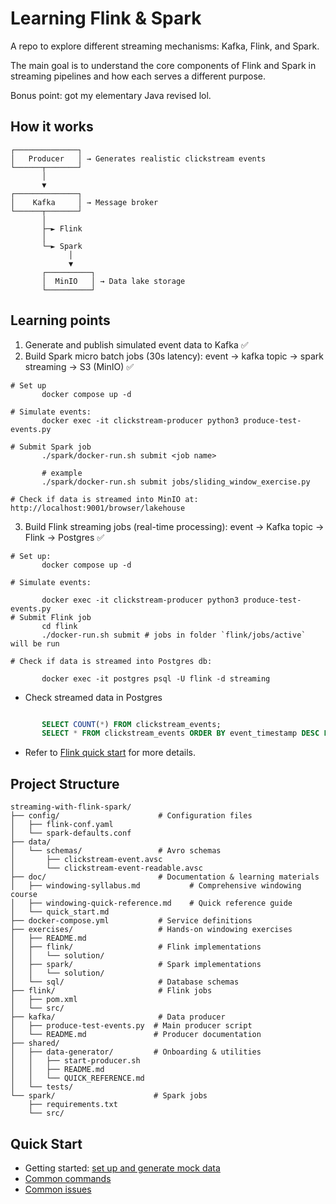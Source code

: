 # Learning Flink & Spark

A repo to explore different streaming mechanisms: Kafka, Flink, and Spark.

The main goal is to understand the core components of Flink and Spark in streaming pipelines and how each serves a different purpose.

Bonus point: got my elementary Java revised lol.

## How it works

```
┌──────────────┐
│   Producer   │ → Generates realistic clickstream events
└──────┬───────┘
       │
       ▼
┌──────────────┐
│    Kafka     │ → Message broker
└──────┬───────┘
       │
       ├─► Flink
       │
       └─► Spark
             │
             ▼
       ┌──────────┐
       │  MinIO   │ → Data lake storage
       └──────────┘
```

## Learning points

1. Generate and publish simulated event data to Kafka ✅
2. Build Spark micro batch jobs (30s latency): event -> kafka topic -> spark streaming -> S3 (MinIO) ✅
```
# Set up
       docker compose up -d

# Simulate events:
       docker exec -it clickstream-producer python3 produce-test-events.py

# Submit Spark job
       ./spark/docker-run.sh submit <job name>
       
       # example
       ./spark/docker-run.sh submit jobs/sliding_window_exercise.py

# Check if data is streamed into MinIO at: http://localhost:9001/browser/lakehouse
```
3. Build Flink streaming jobs (real-time processing): event -> Kafka topic -> Flink -> Postgres ✅
```
# Set up: 
       docker compose up -d

# Simulate events: 

       docker exec -it clickstream-producer python3 produce-test-events.py
# Submit Flink job
       cd flink
       ./docker-run.sh submit # jobs in folder `flink/jobs/active` will be run

# Check if data is streamed into Postgres db:

       docker exec -it postgres psql -U flink -d streaming
```
- Check streamed data in Postgres
```sql

       SELECT COUNT(*) FROM clickstream_events;
       SELECT * FROM clickstream_events ORDER BY event_timestamp DESC LIMIT 10;
```
- Refer to [Flink quick start](https://github.com/phamthiminhtu/learn-flink-and-spark-streaming/tree/master/flink#overview) for more details.


## Project Structure

```
streaming-with-flink-spark/
├── config/                      # Configuration files
│   ├── flink-conf.yaml
│   └── spark-defaults.conf
├── data/
│   └── schemas/                 # Avro schemas
│       ├── clickstream-event.avsc
│       └── clickstream-event-readable.avsc
├── doc/                         # Documentation & learning materials
│   ├── windowing-syllabus.md           # Comprehensive windowing course
│   ├── windowing-quick-reference.md    # Quick reference guide
│   └── quick_start.md
├── docker-compose.yml           # Service definitions
├── exercises/                   # Hands-on windowing exercises
│   ├── README.md
│   ├── flink/                   # Flink implementations
│   │   └── solution/
│   ├── spark/                   # Spark implementations
│   │   └── solution/
│   └── sql/                     # Database schemas
├── flink/                       # Flink jobs
│   ├── pom.xml
│   └── src/
├── kafka/                       # Data producer
│   ├── produce-test-events.py  # Main producer script
│   └── README.md               # Producer documentation
├── shared/
│   ├── data-generator/         # Onboarding & utilities
│   │   ├── start-producer.sh
│   │   ├── README.md
│   │   └── QUICK_REFERENCE.md
│   └── tests/
└── spark/                      # Spark jobs
    ├── requirements.txt
    └── src/
```

## Quick Start

- Getting started: [set up and generate mock data](doc/quick_start.md#quick-start)
- [Common commands](doc/quick_start.md#common-commands)
- [Common issues](doc/quick_start.md#common-issues)
